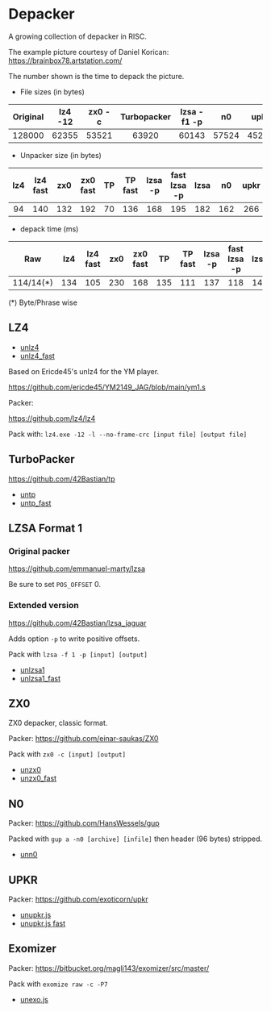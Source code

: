 # Depacker

A growing collection of depacker in RISC.

The example picture courtesy of Daniel Korican:
https://brainbox78.artstation.com/

The number shown is the time to depack the picture.

* File sizes (in bytes)

| Original | lz4 -12 | zx0 -c | Turbopacker | lzsa -f1 -p | n0  | upkr | Exomizer |
| :-:      | :-:     | :-:    | :-:         | :-:         | :-: | :-: | :-: |
| 128000   | 62355   | 53521  | 63920       | 60143       | 57524 | 45248 | 49207 |

* Unpacker size (in bytes)

| lz4 | lz4 fast | zx0 | zx0 fast | TP  | TP fast | lzsa -p | fast lzsa -p | lzsa | n0  | upkr | upkr fast| Exomizer |
| :-: | :-:      | :-: | :-:      | :-: | :-:     | :-:     | :-:          |  :-: | :-: | :-:  | :-:      | :-:      |
| 94  | 140      | 132 | 192      | 70  | 136     | 168     | 195          | 182  | 162 | 266  | 318      | 328 |

* depack time (ms)

| Raw      | lz4 | lz4 fast | zx0 | zx0 fast | TP  | TP fast  | lzsa -p | fast lzsa -p | lzsa | n0  | upkr | upkr fast |Exomizer |
| :-:      | :-: | :-:      | :-: | :-:      | :-: | :-:      | :-:     |  :-:         | :-:  | :-: | :-:  | :-:       |:-:      |
| 114/14(*)| 134 | 105      | 230 | 168      | 135 | 111      | 137     | 118          |146   | 168 | 1287 | 1209      |306 |

(*) Byte/Phrase wise

## LZ4

 - [unlz4](unlz4.js)
 - [unlz4_fast](unlz4_fast.js)

Based on Ericde45's unlz4 for the YM player.

https://github.com/ericde45/YM2149_JAG/blob/main/ym1.s

Packer:

https://github.com/lz4/lz4

Pack with: `lz4.exe -12 -l --no-frame-crc [input file] [output file] `

## TurboPacker

https://github.com/42Bastian/tp

 - [untp](untp.js)
 - [untp_fast](untp_fast.js)


## LZSA Format 1

### Original packer

  https://github.com/emmanuel-marty/lzsa

  Be sure to set `POS_OFFSET` 0.

### Extended version

  https://github.com/42Bastian/lzsa_jaguar

 Adds option `-p` to write positive offsets.

 Pack with `lzsa -f 1 -p [input] [output]`


 - [unlzsa1](unlzsa1.js)
 - [unlzsa1_fast](unlzsa1_fast.js)

## ZX0

ZX0 depacker, classic format.

Packer: https://github.com/einar-saukas/ZX0

Pack with `zx0 -c [input] [output]`


 - [unzx0](unzx0.js)
 - [unzx0_fast](unzx0_fast.js)

## N0

Packer: https://github.com/HansWessels/gup

Packed with `gup a -n0 [archive] [infile]` then header (96 bytes) stripped.

 - [unn0](unn0.js)

## UPKR

Packer: https://github.com/exoticorn/upkr

 - [unupkr.js](unupkr.js)
 - [unupkr.js fast](unupkr_fast.js)

## Exomizer

Packer: https://bitbucket.org/magli143/exomizer/src/master/

Pack with `exomize raw -c -P7`

 - [unexo.js](unexo.js)
